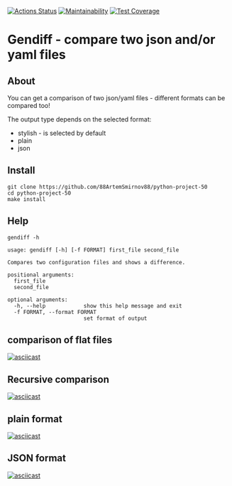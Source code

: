 
[![Actions Status](https://github.com/88ArtemSmirnov88/python-project-50/workflows/hexlet-check/badge.svg)](https://github.com/88ArtemSmirnov88/python-project-50/actions)
[![Maintainability](https://api.codeclimate.com/v1/badges/1d21630e5fe97b1fd582/maintainability)](https://codeclimate.com/github/88ArtemSmirnov88/python-project-50/maintainability)
[![Test Coverage](https://api.codeclimate.com/v1/badges/1d21630e5fe97b1fd582/test_coverage)](https://codeclimate.com/github/88ArtemSmirnov88/python-project-50/test_coverage)

# Gendiff - compare two json and/or yaml files
## About

You can get a comparison of two json/yaml files - different formats can be compared too!

The output type depends on the selected format:
* stylish - is selected by default
* plain
* json
## Install

```
git clone https://github.com/88ArtemSmirnov88/python-project-50
cd python-project-50
make install
```
## Help

```commandline
gendiff -h

usage: gendiff [-h] [-f FORMAT] first_file second_file

Compares two configuration files and shows a difference.

positional arguments:
  first_file
  second_file

optional arguments:
  -h, --help            show this help message and exit
  -f FORMAT, --format FORMAT
                        set format of output
```
## comparison of flat files
[![asciicast](https://asciinema.org/a/m7bQARwsbavWlqeQ6XENMaxzn.png)](https://asciinema.org/a/m7bQARwsbavWlqeQ6XENMaxzn)

## Recursive comparison
[![asciicast](https://asciinema.org/a/bZZJaBh6klcMzhuDlQL4NNhdc.png)](https://asciinema.org/a/bZZJaBh6klcMzhuDlQL4NNhdc)

## plain format
[![asciicast](https://asciinema.org/a/LjRUj9aYK2TiVN3VgPLuijsgW.png)](https://asciinema.org/a/LjRUj9aYK2TiVN3VgPLuijsgW)

## JSON format
[![asciicast](https://asciinema.org/a/iSGIjh1Lt3mmXKPiwZa3s4etl.png)](https://asciinema.org/a/iSGIjh1Lt3mmXKPiwZa3s4etl)
